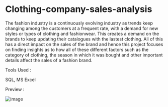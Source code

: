 # Clothing-company-sales-analysis

The fashion industry is a continuously evolving industry as trends keep changing among the customers at a frequent rate, with a demand for new styles or types of clothing and fashionwear. This creates a demand on the brands to keep updating their catalogues with the lastest clothing. All of this has a direct impact on the sales of the brand and hence this project focuses on finding insights as to how all of these different factors such as the category of clothing, the season in which it was bought and other important details affect the sales of a fashion brand.


Tools Used :

SQL, MS Excel

Preview :

![image](https://github.com/aniruddhPyati/Clothing-company-sales-analysis/assets/90457264/35251924-1468-46ca-ba4e-3b640cebd222)
